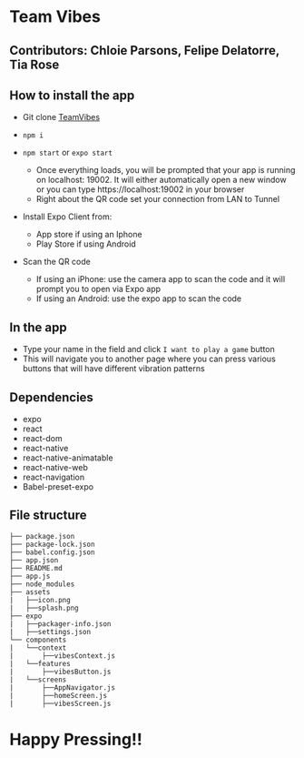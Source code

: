 # Team Vibes
## Contributors: Chloie Parsons, Felipe Delatorre, Tia Rose

## How to install the app

* Git clone [TeamVibes](https://github.com/401-advanced-javascript-felipe/context-react-native-app)
* `npm i`
* `npm start` or `expo start`
    * Once everything loads, you will be prompted that your app is running on localhost: 19002. It will either automatically open a new window or you can type https://localhost:19002 in your browser
    * Right about the QR code set your connection from LAN to Tunnel

* Install Expo Client from:
    * App store if using an Iphone
    * Play Store if using Android


* Scan the QR code
    * If using an iPhone: use the camera app to scan the code and it will prompt you to open via Expo app
    * If using an Android: use the expo app to scan the code


## In the app

* Type your name in the field and click `I want to play a game` button
* This will navigate you to another page where you can press various buttons that will have different vibration patterns

## Dependencies
* expo
* react 
* react-dom
* react-native
* react-native-animatable
* react-native-web
* react-navigation
* Babel-preset-expo


## File structure
```
├── package.json
├── package-lock.json
├── babel.config.json
├── app.json
├── README.md
├── app.js
├── node_modules
├── assets
|   ├──icon.png
|   ├──splash.png
├── expo
|   ├──packager-info.json
|   ├──settings.json
└── components
|   └──context
|       ├──vibesContext.js
|   └──features
|       ├──vibesButton.js
|   └──screens
|       ├──AppNavigator.js
|       ├──homeScreen.js
|       ├──vibesScreen.js
```

# Happy Pressing!!